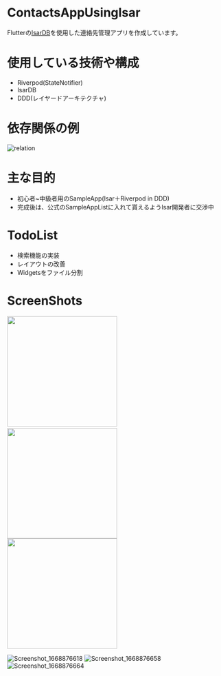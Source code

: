 # ContactsAppUsingIsar

Flutterの[IsarDB](https://github.com/isar/isar)を使用した連絡先管理アプリを作成しています。

# 使用している技術や構成
- Riverpod(StateNotifier)
- IsarDB
- DDD(レイヤードアーキテクチャ)

# 依存関係の例
![relation](https://user-images.githubusercontent.com/42883378/202861865-ba1ee5f1-d2af-425e-9972-1ab39da265b5.png)

# 主な目的
- 初心者~中級者用のSampleApp(Isar＋Riverpod in DDD)
- 完成後は、公式のSampleAppListに入れて貰えるようIsar開発者に交渉中

# TodoList
- 検索機能の実装
- レイアウトの改善
- Widgetsをファイル分割

# ScreenShots
<img src="https://user-images.githubusercontent.com/42883378/202862398-0e62fc87-a519-4d74-b7b3-cee542eee6c0.png" width="256">　<img src="https://user-images.githubusercontent.com/42883378/202862398-0e62fc87-a519-4d74-b7b3-cee542eee6c0.png" width="256">
<img src="https://user-images.githubusercontent.com/42883378/202862398-0e62fc87-a519-4d74-b7b3-cee542eee6c0.png" width="256">

![Screenshot_1668876618](https://user-images.githubusercontent.com/42883378/202862401-535691b1-bc6a-4b10-8205-76660f519f6a.png)
![Screenshot_1668876658](https://user-images.githubusercontent.com/42883378/202862403-ce1b4b1b-b8eb-446a-a3d6-54df589b1aa1.png)
![Screenshot_1668876664](https://user-images.githubusercontent.com/42883378/202862408-63216915-065b-4d1f-8dab-58145e3aec14.png)

